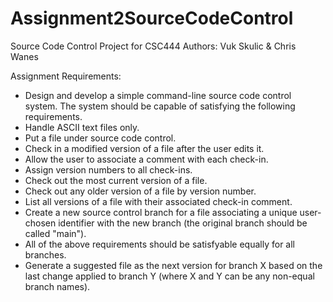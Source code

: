 Assignment2SourceCodeControl
============================

Source Code Control Project for CSC444
Authors: Vuk Skulic & Chris Wanes

Assignment Requirements:

- Design and develop a simple command-line source code control system. 
  The system should be capable of satisfying the following requirements.
- Handle ASCII text files only.
- Put a file under source code control.
- Check in a modified version of a file after the user edits it.
- Allow the user to associate a comment with each check-in.
- Assign version numbers to all check-ins.
- Check out the most current version of a file.
- Check out any older version of a file by version number.
- List all versions of a file with their associated check-in comment.
- Create a new source control branch for a file associating a unique user-chosen
  identifier with the new branch (the original branch should be called "main").
- All of the above requirements should be satisfyable equally for all branches.
- Generate a suggested file as the next version for branch X based on the last
  change applied to branch Y (where X and Y can be any non-equal branch names).


